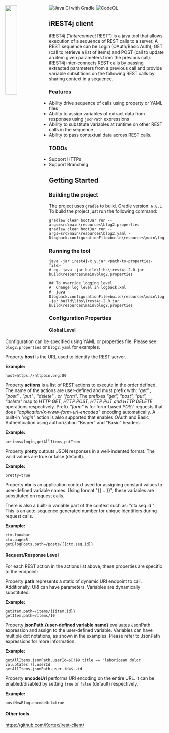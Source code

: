 ![Java CI with Gradle](https://github.com/psurti/crest4j/workflows/Java%20CI%20with%20Gradle/badge.svg?branch=master)
![CodeQL](https://github.com/psurti/crest4j/workflows/CodeQL/badge.svg)
<img src="doc/logo/iDino2.png" width="27%"  height="27%" style="float: left" align="left">

## iREST4j client

iREST4j ("*interconnect* REST") is a java tool that allows execution of a sequence of REST calls to a server. A REST
sequence can be Login (OAuth/Basic Auth), GET (call to retrieve a list of items) and POST (call to update an item given
parameters from the previous call). iREST4j inter-connects REST calls by passing extracted parameters from a previous
call and provide variable subsititions on the following REST calls by sharing context in a sequence.

### Features

- Ability drive sequence of calls using property or YAML files
- Ability to assign variables of extract data from responses using `jsonPath` expressions
- Ability to substitute variables at runtime on other REST calls in the sequence
- Ability to pass contextual data across REST calls.

### TODOs

- Support HTTPs
- Support Branching

## Getting Started

### Building the project

The project uses `gradle` to build. Gradle version: `6.8.1`
To build the project just run the following command:

```shell
gradlew clean bootJar run --args=src\main\resources\blog2.properties
gradlew clean bootJar run --args=src\main\resources\blog2.yaml -Dlogback.configurationFile=build\resources\main\logback.xml
```

### Running the tool

```
java -jar irest4j-x.y.jar <path-to-properties-file>
# eg. java -jar build\libs\irest4j-2.0.jar build\resources\main\blog2.properties

## To override logging level 
#  Change log level in logback.xml 
#  java -Dlogback.configurationFile=build\resources\main\logback.xml -jar build\libs\irest4j-2.0.jar build\resources\main\blog2.properties
```

### Configuration Properties

#### Global Level

Configuration can be specified using YAML or properties file. Please see `blog2.properties` or `blog2.yaml` for examples.

Property **host** is the URL used to identify the REST server.

**Example:**

```properties
host=https://httpbin.org:80
```

Property **actions** is a list of REST actions to execute in the order defined. The name of the actions are user-defined
and must prefix with: *"get" , "post" , "put" , "delete" , or  "form"*. The prefixes *"get", "post", "put", "delete"*
map to *HTTP GET, HTTP POST, HTTP PUT and HTTP DELETE* operations respectively. Prefix *"form"* is for form-based *POST*
requests that does *"application/x-www-form-url-encoded"* encoding automatically. A built-in *"login"* action is also
supported that enables OAuth and Basic Authentication using authorization "Bearer" and "Basic" headers.

**Example:**

```properties
actions=login,getAllItems,putItem
```

Property **pretty** outputs JSON responses in a well-indented format. The valid values are true or false (default).

**Example:**

```properties
pretty=true
```

Property **ctx** is an application context used for assigning constant values to user-defined variable names. Using
format "{{ .. }}", these variables are substituted on request calls.

There is also a built-in variable part of the context such as:
"ctx.seq.id ": This is an auto-sequence generated number for unique identifiers during request calls.

**Example:**

```properties
ctx.foo=bar 
ctx.page=5
getBlogPosts.path=/posts/{{ctx.seq.id}}
```

#### Request/Response Level

For each REST action in the actions list above, these properties are specific to the endpoint:

Property **path** represents a static of dynamic URI endpoint to call. Additionally, URI can have parameters. Variables
are dynamically substituted.

**Example:**

```properties
getItem.path=/items/{{item.id}}
getItem.path=/items/10
```

Property **jsonPath.{user-defined variable name}** evaluates JsonPath expression and assign to the user-defined
variable. Variables can have multiple dot notations, as shown in the examples. Please refer to JsonPath expressions for
more information.

**Example:**

```properties
getAllItems.jsonPath.userId=$[?(@.title == 'laboriosam dolor voluptates')].userId 
getAllItems.jsonPath.user.id=$..id
```

Property **encodeUrl** performs URI encoding on the entire URL. It can be enabled/disabled by setting `true`
or `false` (default) respectively.

**Example:**

```properties
postNewBlog.encodeUrl=true
```

#### Other tools

https://github.com/Kortex/jrest-client/

